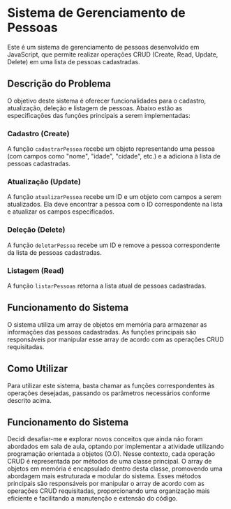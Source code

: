 # Sistema de Gerenciamento de Pessoas

Este é um sistema de gerenciamento de pessoas desenvolvido em JavaScript, que permite realizar operações CRUD (Create, Read, Update, Delete) em uma lista de pessoas cadastradas.

## Descrição do Problema

O objetivo deste sistema é oferecer funcionalidades para o cadastro, atualização, deleção e listagem de pessoas. Abaixo estão as especificações das funções principais a serem implementadas:

### Cadastro (Create)
A função `cadastrarPessoa` recebe um objeto representando uma pessoa (com campos como "nome", "idade", "cidade", etc.) e a adiciona à lista de pessoas cadastradas.

### Atualização (Update)
A função `atualizarPessoa` recebe um ID e um objeto com campos a serem atualizados. Ela deve encontrar a pessoa com o ID correspondente na lista e atualizar os campos especificados.

### Deleção (Delete)
A função `deletarPessoa` recebe um ID e remove a pessoa correspondente da lista de pessoas cadastradas.

### Listagem (Read)
A função `listarPessoas` retorna a lista atual de pessoas cadastradas.

## Funcionamento do Sistema

O sistema utiliza um array de objetos em memória para armazenar as informações das pessoas cadastradas. As funções principais são responsáveis por manipular esse array de acordo com as operações CRUD requisitadas.

## Como Utilizar

Para utilizar este sistema, basta chamar as funções correspondentes às operações desejadas, passando os parâmetros necessários conforme descrito acima.

## Funcionamento do Sistema
Decidi desafiar-me e explorar novos conceitos que ainda não foram abordados em sala de aula, optando por implementar a atividade utilizando programação orientada a objetos (O.O). Nesse contexto, cada operação CRUD é representada por métodos de uma classe principal. O array de objetos em memória é encapsulado dentro desta classe, promovendo uma abordagem mais estruturada e modular do sistema. Esses métodos principais são responsáveis por manipular o array de acordo com as operações CRUD requisitadas, proporcionando uma organização mais eficiente e facilitando a manutenção e extensão do código.

